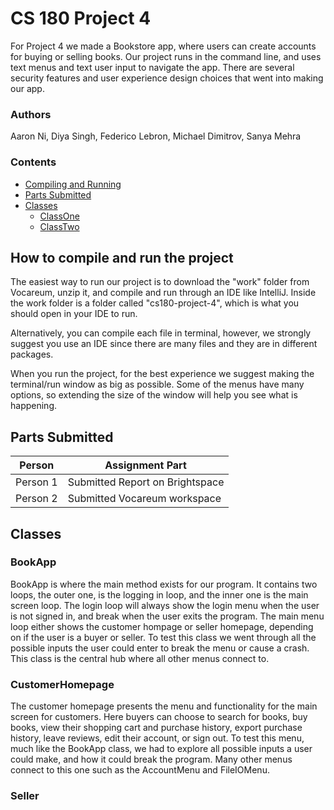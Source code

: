 # CS 180 Project 4
For Project 4 we made a Bookstore app, where users can create accounts for buying or selling books. Our project runs in the command line, and uses text menus and text user input to navigate the app. There are several security features and user experience design choices that went into making our app.

### Authors
Aaron Ni, Diya Singh, Federico Lebron, Michael Dimitrov, Sanya Mehra

###  Contents

- [Compiling and Running](#How-to-compile-and-run-the-project)
- [Parts Submitted](#Parts-Submitted)
- [Classes](#Classes)
    - [ClassOne](#ClassOne)
    - [ClassTwo](#ClassTwo)



## How to compile and run the project
The easiest way to run our project is to download the "work" folder from Vocareum, unzip it, and compile and run through an IDE like IntelliJ.  Inside the work folder is a folder called "cs180-project-4", which is what you should open in your IDE to run. 

Alternatively, you can compile each file in terminal, however, we strongly suggest you use an IDE since there are many files and they are in different packages. 

When you run the project, for the best experience we suggest making the terminal/run window as big as possible. Some of the menus have many options, so extending the size of the window will help you see what is happening. 

## Parts Submitted
| Person | Assignment Part |
|--|--|
| Person 1 | Submitted Report on Brightspace |
| Person 2 | Submitted Vocareum workspace |

## Classes

### BookApp
BookApp is where the main method exists for our program. It contains two loops, the outer one, is the logging in loop, and the inner one is the main screen loop. The login loop will always show the login menu when the user is not signed in, and break when the user exits the program. The main menu loop either shows the customer hompage or seller homepage, depending on if the user is a buyer or seller. To test this class we went through all the possible inputs the user could enter to break the menu or cause a crash. This class is the central hub where all other menus connect to. 

### CustomerHomepage
The customer homepage presents the menu and functionality for the main screen for customers. Here buyers can choose to search for books, buy books, view their shopping cart and purchase history, export purchase history, leave reviews, edit their account, or sign out. To test this menu, much like the BookApp class, we had to explore all possible inputs a user could make, and how it could break the program. Many other menus connect to this one such as the AccountMenu and FileIOMenu. 

### Seller


